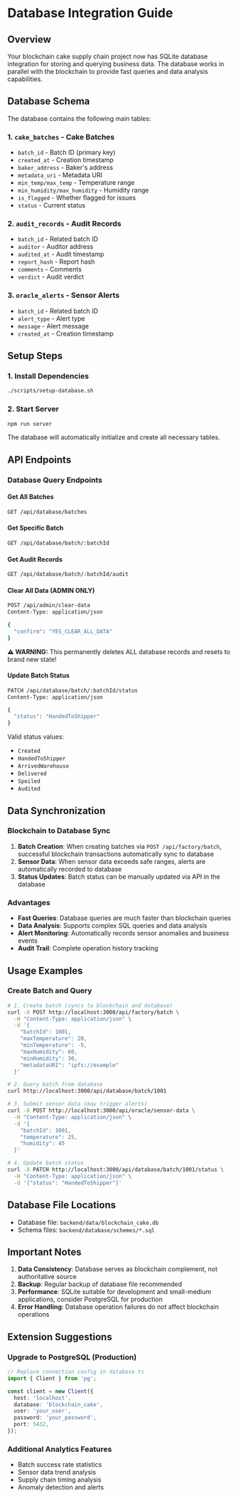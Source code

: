 # Database Integration Guide

## Overview

Your blockchain cake supply chain project now has SQLite database integration for storing and querying business data. The database works in parallel with the blockchain to provide fast queries and data analysis capabilities.

## Database Schema

The database contains the following main tables:

### 1. `cake_batches` - Cake Batches
- `batch_id` - Batch ID (primary key)
- `created_at` - Creation timestamp
- `baker_address` - Baker's address
- `metadata_uri` - Metadata URI
- `min_temp/max_temp` - Temperature range
- `min_humidity/max_humidity` - Humidity range
- `is_flagged` - Whether flagged for issues
- `status` - Current status

### 2. `audit_records` - Audit Records
- `batch_id` - Related batch ID
- `auditor` - Auditor address
- `audited_at` - Audit timestamp
- `report_hash` - Report hash
- `comments` - Comments
- `verdict` - Audit verdict

### 3. `oracle_alerts` - Sensor Alerts
- `batch_id` - Related batch ID
- `alert_type` - Alert type
- `message` - Alert message
- `created_at` - Creation timestamp

## Setup Steps

### 1. Install Dependencies
```bash
./scripts/setup-database.sh
```

### 2. Start Server
```bash
npm run server
```

The database will automatically initialize and create all necessary tables.

## API Endpoints

### Database Query Endpoints

#### Get All Batches
```bash
GET /api/database/batches
```

#### Get Specific Batch
```bash
GET /api/database/batch/:batchId
```

#### Get Audit Records
```bash
GET /api/database/batch/:batchId/audit
```

#### Clear All Data (ADMIN ONLY)
```bash
POST /api/admin/clear-data
Content-Type: application/json

{
  "confirm": "YES_CLEAR_ALL_DATA"
}
```

**⚠️ WARNING:** This permanently deletes ALL database records and resets to brand new state!

#### Update Batch Status
```bash
PATCH /api/database/batch/:batchId/status
Content-Type: application/json

{
  "status": "HandedToShipper"
}
```

Valid status values:
- `Created`
- `HandedToShipper`
- `ArrivedWarehouse`
- `Delivered`
- `Spoiled`
- `Audited`

## Data Synchronization

### Blockchain to Database Sync

1. **Batch Creation**: When creating batches via `POST /api/factory/batch`, successful blockchain transactions automatically sync to database
2. **Sensor Data**: When sensor data exceeds safe ranges, alerts are automatically recorded to database
3. **Status Updates**: Batch status can be manually updated via API in the database

### Advantages

- **Fast Queries**: Database queries are much faster than blockchain queries
- **Data Analysis**: Supports complex SQL queries and data analysis
- **Alert Monitoring**: Automatically records sensor anomalies and business events
- **Audit Trail**: Complete operation history tracking

## Usage Examples

### Create Batch and Query
```bash
# 1. Create batch (syncs to blockchain and database)
curl -X POST http://localhost:3000/api/factory/batch \
  -H "Content-Type: application/json" \
  -d '{
    "batchId": 1001,
    "maxTemperature": 20,
    "minTemperature": -5,
    "maxHumidity": 60,
    "minHumidity": 30,
    "metadataURI": "ipfs://example"
  }'

# 2. Query batch from database
curl http://localhost:3000/api/database/batch/1001

# 3. Submit sensor data (may trigger alerts)
curl -X POST http://localhost:3000/api/oracle/sensor-data \
  -H "Content-Type: application/json" \
  -d '{
    "batchId": 1001,
    "temperature": 25,
    "humidity": 45
  }'

# 4. Update batch status
curl -X PATCH http://localhost:3000/api/database/batch/1001/status \
  -H "Content-Type: application/json" \
  -d '{"status": "HandedToShipper"}'
```

## Database File Locations

- Database file: `backend/data/blockchain_cake.db`
- Schema files: `backend/database/schemes/*.sql`

## Important Notes

1. **Data Consistency**: Database serves as blockchain complement, not authoritative source
2. **Backup**: Regular backup of database file recommended
3. **Performance**: SQLite suitable for development and small-medium applications, consider PostgreSQL for production
4. **Error Handling**: Database operation failures do not affect blockchain operations

## Extension Suggestions

### Upgrade to PostgreSQL (Production)

```typescript
// Replace connection config in database.ts
import { Client } from 'pg';

const client = new Client({
  host: 'localhost',
  database: 'blockchain_cake',
  user: 'your_user',
  password: 'your_password',
  port: 5432,
});
```

### Additional Analytics Features

- Batch success rate statistics
- Sensor data trend analysis
- Supply chain timing analysis
- Anomaly detection and alerts
